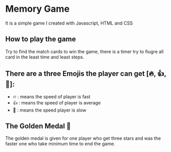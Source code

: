# Memory Game
It is a simple game I created with Javascript, HTML and CSS

## How to play the game 
Try to find the match cards to win the game, there is a timer try to fiugre all card in the least time and least steps.

## There are a three Emojis the player can get [🔥, 👍, 🐢]:
- 🔥 : means the speed of player is fast 
- 👍 : means the speed of player is average 
- 🐢 : means the speed player is slow

## The Golden Medal 🥇
The golden medal is given for one player who get three stars and was the faster one who take minimum time to end the game.
